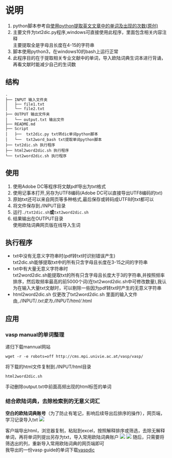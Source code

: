 # 说明
1. python脚本参考自[使用python提取英文文章中的单词及出现的次数(原创)](http://www.51testing.com/html/53/61753-154953.html)<br>
2. 主要文件为txt2dic.py程序,windows可直接使用此程序，里面包含相关内容注释<br>
主要提取全是字母且长度在4-15的字符串<br>
3. 脚本使用python3，在windows10的bash上运行正常<br>
4. 此程序目的在于提取相关专业文献中的单词，导入欧陆词典生词本进行背诵，再看文献时能减少自己的生词数
## 结构
```
.
├── INPUT 输入文件夹
│   ├── file1.txt
│   └── file2.txt
├── OUTPUT 输出文件夹
│   └── output.txt 输出文件
├── README.md
├── Script
│   ├──  txt2dic.py txt转dic单词python脚本
│   └──  txt2word_bash txt提取单词python脚本
├── txt2dic.sh 执行程序
├── html2word2dic.sh 执行程序
└── txt2word2dic.sh 执行程序
```
## 使用
1. 使用Adobe DC等程序将文献pdf导出为txt格式<br>
2. 使用记事本打开,另存为UTF8编码(Adobe DC可以直接导出UTF8编码的txt)<br>
3. 原始txt还可以来自网页等多种格式,最后保存或转码成UTF8的txt都可以
3. 将文件保存到./INPUT目录<br>
4. 运行`./txt2dic.sh`**或**`txt2word2dic.sh`<br>
5. 结果输出在OUTPUT目录<br>
使用欧陆词典网页版在线导入生词

## 执行程序
- txt中没有无意义字符串时(pdf转txt时识别错误产生)<br>
txt2dic.sh能够提取txt中的所有只含字母且长度在3-15之间的字符串
- txt中有大量无意义字符串时<br>
txt2word2dic.sh能提取txt的所有只含字母且长度大于3的字符串,并按照频率排序，然后取频率最高的前5000个词(在txt2word2dic.sh中可修改数量),我认为在输入大量txt文献时，可以剔除一些因为pdf转txt时产生的无意义字符串
- html2word2dic.sh 仅更改了txt2word2dic.sh 里面的输入文件由,./INPUT/*.txt变为./INPUT/html/*.html

## 应用
### vasp manual的单词整理
递归下载mannual网站
```
wget -r -e robots=off http://cms.mpi.univie.ac.at/vasp/vasp/
```
将下载的html文件复制到./INPUT/html目录
```
html2word2dic.sh
```
手动删除output.txt中前面高频出现的html标签的单词
### 结合欧陆词典，去除检索到的无意义词汇
**空白的欧陆词典账号**（为了防止有笔记，影响后续导出后排序的操作），网页端，学习记录导入txt
![](https://cndaqiang.github.io/uploads/2018/10/ouluweb.jpg)

客户端导出html，浏览器复制，粘贴到excel，按照解释排序或筛选，去除无解释单词，再将单词列提出另存为txt，导入常用欧陆词典账户
![](https://cndaqiang.github.io/uploads/2018/10/ouluclient.jpg)
![](https://cndaqiang.github.io/uploads/2018/10/ouluexcel.jpg)
随后，只需要将筛选出的列，重新导入常用欧陆词典的网页端即可<br>
我导出的一份vasp guide的单词下载[vaspdic](https://cndaqiang.github.io/web/file/2018/vaspdic.txt)


